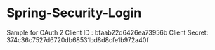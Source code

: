 # Spring-Security-Login
Sample for OAuth 2
Client ID : bfaab22d6426ea73956b
Client Secret: 374c36c7527d6720db68531bd8d8cfe1b972a40f
